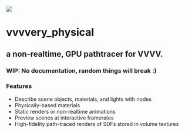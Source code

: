 ![](http://i.imgur.com/JOLB62m.png)

# vvvvery_physical

## a non-realtime, GPU pathtracer for VVVV.

### WIP: No documentation, random things will break :)

### Features
* Describe scene objects, materials, and lights with nodes
* Physically-based materials
* Static renders or non-realtime animations
* Preview scenes at interactive framerates
* High-fidelity path-traced renders of SDFs stored in volume textures
